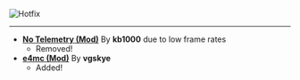![Hotfix](https://github.com/OptiNa-Team/OptiNa-Reborn/blob/main/update_banners/hotfix_changelog_banner.png?raw=true)
<hr>

 - **[No Telemetry (Mod)](https://modrinth.com/mod/no-telemetry)** By **kb1000** due to low frame rates
   - Removed!
 - **[e4mc (Mod)](https://modrinth.com/mod/e4mc)** By **vgskye**
   - Added!
